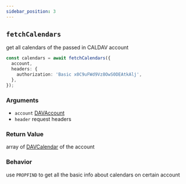 ```yaml
---
sidebar_position: 3
---
```


## `fetchCalendars`

get all calendars of the passed in CALDAV account

```ts
const calendars = await fetchCalendars({
  account,
  headers: {
    authorization: 'Basic x0C9uFWd9Vz8OwS0DEAtkAlj',
  },
});
```

### Arguments

- `account` [DAVAccount](../types/DAVAccount.md)
- `header` request headers

### Return Value

array of [DAVCalendar](../types/DAVCalendar.md) of the account

### Behavior

use `PROPFIND` to get all the basic info about calendars on certain account
